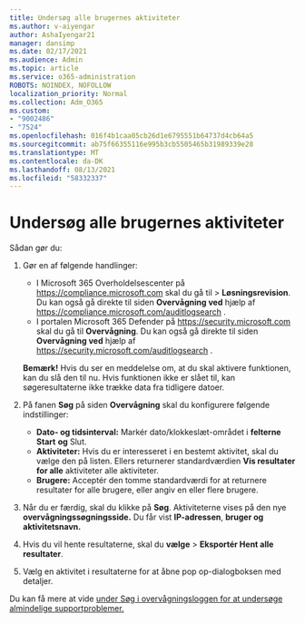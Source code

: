 ```yaml
---
title: Undersøg alle brugernes aktiviteter
ms.author: v-aiyengar
author: AshaIyengar21
manager: dansimp
ms.date: 02/17/2021
ms.audience: Admin
ms.topic: article
ms.service: o365-administration
ROBOTS: NOINDEX, NOFOLLOW
localization_priority: Normal
ms.collection: Adm_O365
ms.custom:
- "9002486"
- "7524"
ms.openlocfilehash: 016f4b1caa05cb26d1e6795551b64737d4cb64a5
ms.sourcegitcommit: ab75f66355116e995b3cb5505465b31989339e28
ms.translationtype: MT
ms.contentlocale: da-DK
ms.lasthandoff: 08/13/2021
ms.locfileid: "58332337"
---
```

# <a name="investigate-all-the-users-activities"></a>Undersøg alle brugernes aktiviteter

Sådan gør du:

1. Gør en af følgende handlinger:
   - I Microsoft 365 Overholdelsescenter på <https://compliance.microsoft.com> skal du gå til  \> **Løsningsrevision**. Du kan også gå direkte til siden **Overvågning ved** hjælp af <https://compliance.microsoft.com/auditlogsearch> .
   - I portalen Microsoft 365 Defender på <https://security.microsoft.com> skal du gå til **Overvågning**. Du kan også gå direkte til siden **Overvågning ved** hjælp af <https://security.microsoft.com/auditlogsearch> .

    **Bemærk!** Hvis du ser en meddelelse om, at du skal aktivere funktionen, kan du slå den til nu. Hvis funktionen ikke er slået til, kan søgeresultaterne ikke trække data fra tidligere datoer.

2. På fanen **Søg** på siden **Overvågning** skal du konfigurere følgende indstillinger:
   - **Dato- og tidsinterval:** Markér dato/klokkeslæt-området i **felterne Start** **og** Slut.
   - **Aktiviteter:** Hvis du er interesseret i en bestemt aktivitet, skal du vælge den på listen. Ellers returnerer standardværdien **Vis resultater for alle** aktiviteter alle aktiviteter.
   - **Brugere:** Acceptér den tomme standardværdi for at returnere resultater for alle brugere, eller angiv en eller flere brugere.

3. Når du er færdig, skal du klikke på **Søg**. Aktiviteterne vises på den nye **overvågningssøgningsside.** Du får vist **IP-adressen**, **bruger og** **aktivitetsnavn.**

4. Hvis du vil hente resultaterne, skal du **vælge** \> **Eksportér Hent alle resultater**.

5. Vælg en aktivitet i resultaterne for at åbne pop op-dialogboksen med detaljer.

Du kan få mere at vide [under Søg i overvågningsloggen for at undersøge almindelige supportproblemer.](https://docs.microsoft.com/microsoft-365/compliance/auditing-troubleshooting-scenarios)

